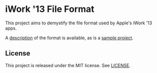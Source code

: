 iWork '13 File Format
=====================
This project aims to demystify the file format used by Apple's iWork '13 apps.

A [description](Docs/index.md) of the format is available, as is a [sample project](iWorkFileInspector/).

License
-------
This project is released under the MIT license. See
[LICENSE](LICENSE).